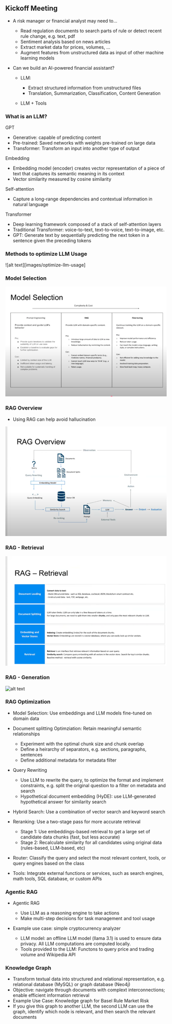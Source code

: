 ## Kickoff Meeting

- A risk manager or financial analyst may need to...  
  - Read regulation documents to search parts of rule or detect recent rule change, e.g. text, pdf  
  - Sentiment analysis based on news articles  
  - Extract market data for prices, volumes, ...  
  - Augment features from unstructured data as input of other machine learning models  

- Can we build an AI-powered financial assistant?  
  - LLM:  
     - Extract structured information from unstructured files  
     - Translation, Summarization, Classification, Content Generation  

  - LLM + Tools 

### What is an LLM?  

GPT  
- Generative: capable of predicting content  
- Pre-trained: Saved networks with weights pre-trained on large data  
- Transformer: Transform an input into another type of output  

Embedding  
- Embedding model (encoder) creates vector representation of a piece of text that captures its semantic meaning in its context 
- Vector similarity measured by cosine similarity  

Self-attention  
- Capture a long-range dependencies and contextual information in natural language  

Transformer
- Deep learning framework composed of a stack of self-attention layers  
- Traditional Transformer: voice-to-text, text-to-voice, text-to-image, etc.  
- GPT: Generate text by sequentially predicting the next token in a sentence given the preceding tokens  

### Methods to optimize LLM Usage  

![alt text][images/optimize-llm-usage]  

### Model Selection  

![alt text](images/model-selection.png)  

### RAG Overview  

- Using RAG can help avoid hallucination  

![alt text](images/rag-overview.png)

### RAG - Retrieval  

![alt text](images/rag-retrieval.png)


### RAG - Generation  

![alt text](images/image.png)

### RAG Optimization  

- Model Selection: Use embeddings and LLM models fine-tuned on domain data  

- Document splitting Optimziation: Retain meaningful semantic relationships  
  - Experiment with the optimal chunk size and chunk overlap  
  - Define a heirarchy of separators, e.g. sections, paragraphs, sentences  
  - Define additional metadata for metadata filter  

- Query Rewriting  
  - Use LLM to rewrite the query, to optimize the format and implement constraints, e.g. split the original question to a filter on metadata and search  
  - Hypothetical document embedding (HyDE): use LLM-generated hypothetical answer for similarity search 

- Hybrid Search: Use a combination of vector search and keyword search  

- Reranking: Use a two-stage pass for more accurate retrieval  
  - Stage 1: Use embeddings-based retrieval to get a large set of candidate data chunks (fast, but less accurate)  
  - Stage 2: Recalculate similarity for all candidates using original data (rules-based, LLM-based, etc)  

- Router: Classify the query and select the most relevant content, tools, or query engines based on the class  

- Tools: Integrate external functions or services, such as search engines, math tools, SQL database, or custom APIs  

### Agentic RAG  

- Agentic RAG  
  - Use LLM as a reasoning engine to take actions  
  - Make multi-step decisions for task management and tool usage  

- Example use case: simple cryptocurrency analyzer  
  - LLM model: an offline LLM model (llama 3.1) is used to ensure data privacy. All LLM computations are computed locally.  
  - Tools provided to the LLM: Functons to query price and trading volume and Wikipedia API  

### Knowledge Graph  

- Transform textual data into structured and relational representation, e.g. relational database (MySQL) or graph database (Neo4j)  
- Objective: navigate through documents with complext interconnections; enable efficient information retrieval  
- Example Use Case: Knowledge graph for Basel Rule Market Risk  
- If you give this graph to another LLM, the second LLM can use the graph, identify which node is relevant, and then search the relevant documents  

